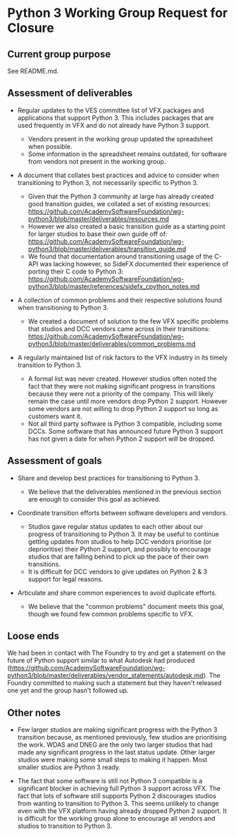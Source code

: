 # Python 3 Working Group Request for Closure

## Current group purpose

See README.md.

## Assessment of deliverables

* Regular updates to the VES committee list of VFX packages and applications that support Python 3.
  This includes packages that are used frequently in VFX and do not already have Python 3 support.
    * Vendors present in the working group updated the spreadsheet when possible.
    * Some information in the spreadsheet remains outdated,
      for software from vendors not present in the working group.

* A document that collates best practices and advice to consider when transitioning to Python 3,
  not necessarily specific to Python 3.
    * Given that the Python 3 community at large has already created good transition guides,
      we collated a set of existing resources:
      https://github.com/AcademySoftwareFoundation/wg-python3/blob/master/deliverables/resources.md
    * However we also created a basic transition guide as a starting point
      for larger studios to base their own guide off of:
      https://github.com/AcademySoftwareFoundation/wg-python3/blob/master/deliverables/transition_guide.md
    * We found that documentation around transitioning usage of the C-API was lacking however,
      so SideFX documented their experience of porting their C code to Python 3:
      https://github.com/AcademySoftwareFoundation/wg-python3/blob/master/references/sidefx_cpython_notes.md

* A collection of common problems and their respective solutions found
  when transitioning to Python 3.
    * We created a document of solution to the few VFX specific problems
      that studios and DCC vendors came across in their transitions:
      https://github.com/AcademySoftwareFoundation/wg-python3/blob/master/deliverables/common_problems.md

* A regularly maintained list of risk factors to the VFX industry
  in its timely transition to Python 3.
    * A formal list was never created.
      However studios often noted the fact that they were not making significant progress
      in transitions because they were not a priority of the company.
      This will likely remain the case until more vendors drop Python 2 support.
      However some vendors are not willing to drop Python 2 support so long as customers want it.
    * Not all third party software is Python 3 compatible, including some DCCs.
    Some software that has announced future Python 3 support has not given a date
    for when Python 2 support will be dropped.

## Assessment of goals

* Share and develop best practices for transitioning to Python 3.
    * We believe that the deliverables mentioned in the previous section
      are enough to consider this goal as achieved.

* Coordinate transition efforts between software developers and vendors.
    * Studios gave regular status updates to each other about our progress of
      transitioning to Python 3.
      It may be useful to continue getting updates from studios to help DCC vendors
      prioritise (or deprioritise) their Python 2 support,
      and possibly to encourage studios that are falling behind to pick up the pace
      of their own transitions.
    * It is difficult for DCC vendors to give updates on Python 2 & 3 support for legal reasons.
* Articulate and share common experiences to avoid duplicate efforts.
    * We believe that the "common problems" document meets this goal,
      though we found few common problems specific to VFX.

## Loose ends

We had been in contact with The Foundry to try and get a statement on
the future of Python support similar to what Autodesk had produced
(https://github.com/AcademySoftwareFoundation/wg-python3/blob/master/deliverables/vendor_statements/autodesk.md).
The Foundry committed to making such a statement but they haven't released one yet
and the group hasn't followed up.

## Other notes

* Few larger studios are making significant progress with the Python 3 transition because,
  as mentioned previously, few studios are prioritising the work.
  WDAS and DNEG are the only two larger studios that had made any significant progress
  in the last status update.
  Other larger studios were making some small steps to making it happen.
  Most smaller studios are Python 3 ready.

* The fact that some software is still not Python 3 compatible is a significant blocker
in achieving full Python 3 support across VFX.
The fact that lots of software still supports Python 2 discourages studios
from wanting to transition to Python 3.
This seems unlikely to change even with the VFX platform having already dropped Python 2 support.
It is difficult for the working group alone to encourage all vendors and studios
to transition to Python 3.
